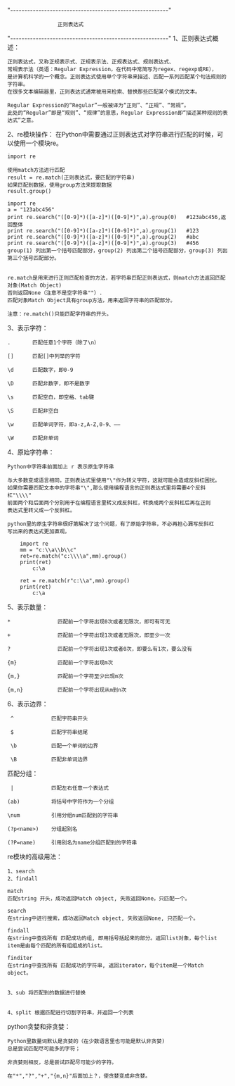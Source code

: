 "--------------------------------------------------------"

		    		正则表达式	

"--------------------------------------------------------"
1、正则表达式概述：

	正则表达式，又称正规表示式、正规表示法、正规表达式、规则表达式、
	常规表示法（英语：Regular Expression，在代码中常简写为regex、regexp或RE），
	是计算机科学的一个概念。正则表达式使用单个字符串来描述、匹配一系列匹配某个句法规则的字符串。
	在很多文本编辑器里，正则表达式通常被用来检索、替换那些匹配某个模式的文本。

	Regular Expression的“Regular”一般被译为“正则”、“正规”、“常规”。
	此处的“Regular”即是“规则”、“规律”的意思，Regular Expression即“描述某种规则的表达式”之意。

	
2、re模块操作：
	在Python中需要通过正则表达式对字符串进行匹配的时候，可以使用一个模块re。

	import re

	使用match方法进行匹配
	result = re.match(正则表达式，要匹配的字符串)
	如果匹配到数据，使用group方法来提取数据
	result.group()
	
	import re
	a = "123abc456"
	print re.search("([0-9]*)([a-z]*)([0-9]*)",a).group(0)   #123abc456,返	回整体
	print re.search("([0-9]*)([a-z]*)([0-9]*)",a).group(1)   #123
	print re.search("([0-9]*)([a-z]*)([0-9]*)",a).group(2)   #abc
	print re.search("([0-9]*)([a-z]*)([0-9]*)",a).group(3)   #456
	group(1) 列出第一个括号匹配部分，group(2) 列出第二个括号匹配部分，group(3) 列出第三个括号匹配部分。
	
	
	re.match是用来进行正则匹配检查的方法，若字符串匹配正则表达式，则match方法返回匹配对象(Match Object)
	否则返回None（注意不是空字符串""）.
	匹配对象Match Object具有group方法，用来返回字符串的匹配部分。

	注意：re.match()只能匹配字符串的开头。


3、表示字符：

	.       匹配任意1个字符（除了\n）

	[]      匹配[]中列举的字符

	\d      匹配数字，即0-9

	\D      匹配非数字，即不是数字

	\s      匹配空白，即空格、tab键

	\S      匹配非空白

	\w      匹配单词字符，即a-z,A-Z,0-9、——

	\W      匹配非单词



4、原始字符串：

	Python中字符串前面加上 r 表示原生字符串

	与大多数变成语言相同，正则表达式里使用"\"作为转义字符，这就可能会造成反斜杠困扰。
	如果你需要匹配文本中的字符串"\",那么使用编程语言的正则表达式里将需要4个反斜杠"\\\\"
	前面两个和后面两个分别用于在编程语言里转义成反斜杠，转换成两个反斜杠后再在正则
	表达式里转义成一个反斜杠。

	python里的原生字符串很好第解决了这个问题，有了原始字符串，不必再担心漏写反斜杠
	写出来的表达式更加直观。

		import re
		mm = "c:\\a\\b\\c"
		ret=re.match("c:\\\\a",mm).group()
		print(ret)
			c:\a

		ret = re.match(r"c:\\a",mm).group()
		print(ret)
			c:\a


5、表示数量：

	*				匹配前一个字符出现0次或者无限次，即可有可无
	
	+               匹配前一个字符出现1次或者无限次，即至少一次
	
	?               匹配前一个字符出现1次或者0次，即要么有1次，要么没有
	  
	{m}             匹配前一个字符出现m次

	{m,}            匹配前一个字符至少出现m次

	{m,n}           匹配前一个字符出现从m到n次


6、表示边界：

	 ^            匹配字符串开头

	 $            匹配字符串结尾

	 \b           匹配一个单词的边界

	 \B           匹配非单词边界



匹配分组：

	 |            匹配左右任意一个表达式

	(ab)          将括号中字符作为一个分组

	\num          引用分组num匹配到的字符串

	(?p<name>)    分组起别名

	(?P=name)     引用别名为name分组匹配到的字符串



re模块的高级用法：

	1、search
	2、findall
	
	match
	匹配string 开头，成功返回Match object, 失败返回None，只匹配一个。

	search
	在string中进行搜索，成功返回Match object, 失败返回None, 只匹配一个。

	findall
	在string中查找所有 匹配成功的组, 即用括号括起来的部分。返回list对象，每个list item是由每个匹配的所有组组成的list。

	finditer
	在string中查找所有 匹配成功的字符串, 返回iterator，每个item是一个Match object。


	3、sub 将匹配到的数据进行替换


	4、split 根据匹配进行切割字符串，并返回一个列表



python贪婪和非贪婪：

	Python里数量词默认是贪婪的（在少数语言里也可能是默认非贪婪)
	总是尝试匹配尽可能多的字符；
	
	非贪婪则相反，总是尝试匹配尽可能少的字符。

	在"*","?","+","{m,n}"后面加上？，使贪婪变成非贪婪。



